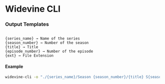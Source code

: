 # Widevine CLI

### Output Templates

```text

{series_name} → Name of the series
{season_number} → Number of the season
{title} → Title
{episode_number} → Number of the episode
{ext} → File Extension

```

#### Example

```bash
widevine-cli -o "./{series_name}/Season {season_number}/{title} S{season_number}E{episode_number}.{ext}"
```
